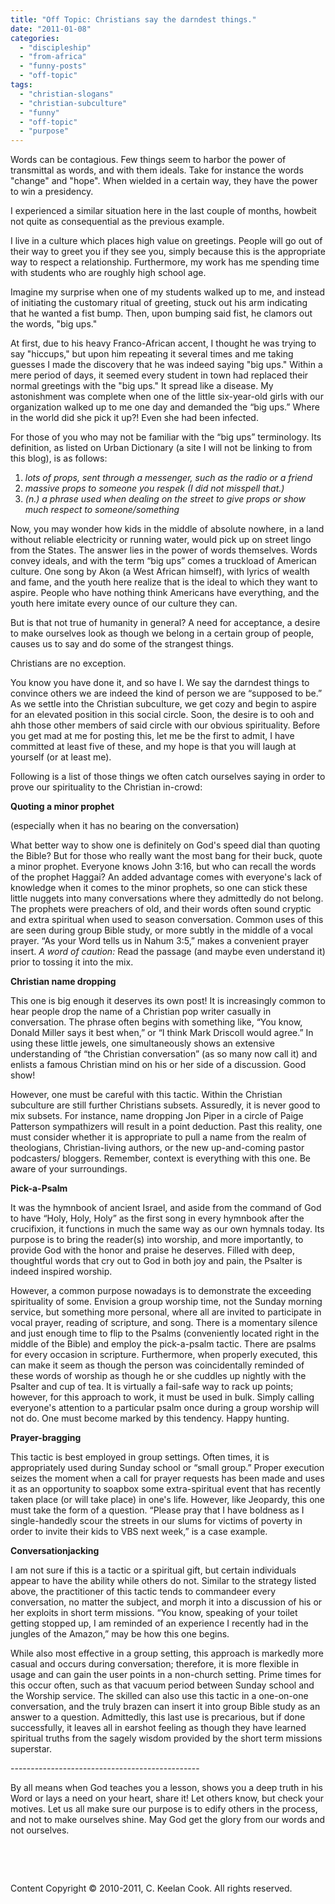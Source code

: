 ```yaml
---
title: "Off Topic: Christians say the darndest things."
date: "2011-01-08"
categories: 
  - "discipleship"
  - "from-africa"
  - "funny-posts"
  - "off-topic"
tags: 
  - "christian-slogans"
  - "christian-subculture"
  - "funny"
  - "off-topic"
  - "purpose"
---
```


Words can be contagious. Few things seem to harbor the power of transmittal as words, and with them ideals. Take for instance the words "change" and "hope". When wielded in a certain way, they have the power to win a presidency.

I experienced a similar situation here in the last couple of months, howbeit not quite as consequential as the previous example.

I live in a culture which places high value on greetings. People will go out of their way to greet you if they see you, simply because this is the appropriate way to respect a relationship. Furthermore, my work has me spending time with students who are roughly high school age.

Imagine my surprise when one of my students walked up to me, and instead of initiating the customary ritual of greeting, stuck out his arm indicating that he wanted a fist bump. Then, upon bumping said fist, he clamors out the words, "big ups."

At first, due to his heavy Franco-African accent, I thought he was trying to say "hiccups," but upon him repeating it several times and me taking guesses I made the discovery that he was indeed saying "big ups." Within a mere period of days, it seemed every student in town had replaced their normal greetings with the "big ups." It spread like a disease. My astonishment was complete when one of the little six-year-old girls with our organization walked up to me one day and demanded the “big ups.” Where in the world did she pick it up?! Even she had been infected.

For those of you who may not be familiar with the “big ups” terminology. Its definition, as listed on Urban Dictionary (a site I will not be linking to from this blog), is as follows:

1. _lots of props, sent through a messenger, such as the radio or a friend_
2. _massive props to someone you respek (I did not misspell that.)_
3. _(n.) a phrase used when dealing on the street to give props or show much respect to someone/something_

Now, you may wonder how kids in the middle of absolute nowhere, in a land without reliable electricity or running water, would pick up on street lingo from the States. The answer lies in the power of words themselves. Words convey ideals, and with the term “big ups” comes a truckload of American culture. One song by Akon (a West African himself), with lyrics of wealth and fame, and the youth here realize that is the ideal to which they want to aspire. People who have nothing think Americans have everything, and the youth here imitate every ounce of our culture they can.

But is that not true of humanity in general? A need for acceptance, a desire to make ourselves look as though we belong in a certain group of people, causes us to say and do some of the strangest things.

Christians are no exception.

You know you have done it, and so have I. We say the darndest things to convince others we are indeed the kind of person we are “supposed to be.” As we settle into the Christian subculture, we get cozy and begin to aspire for an elevated position in this social circle. Soon, the desire is to ooh and ahh those other members of said circle with our obvious spirituality. Before you get mad at me for posting this, let me be the first to admit, I have committed at least five of these, and my hope is that you will laugh at yourself (or at least me).

Following is a list of those things we often catch ourselves saying in order to prove our spirituality to the Christian in-crowd:

**Quoting a minor prophet**

(especially when it has no bearing on the conversation)

What better way to show one is definitely on God's speed dial than quoting the Bible? But for those who really want the most bang for their buck, quote a minor prophet. Everyone knows John 3:16, but who can recall the words of the prophet Haggai? An added advantage comes with everyone's lack of knowledge when it comes to the minor prophets, so one can stick these little nuggets into many conversations where they admittedly do not belong. The prophets were preachers of old, and their words often sound cryptic and extra spiritual when used to season conversation. Common uses of this are seen during group Bible study, or more subtly in the middle of a vocal prayer. “As your Word tells us in Nahum 3:5,” makes a convenient prayer insert. _A word of caution:_ Read the passage (and maybe even understand it) prior to tossing it into the mix.

**Christian name dropping**

This one is big enough it deserves its own post! It is increasingly common to hear people drop the name of a Christian pop writer casually in conversation. The phrase often begins with something like, “You know, Donald Miller says it best when,” or “I think Mark Driscoll would agree.” In using these little jewels, one simultaneously shows an extensive understanding of “the Christian conversation” (as so many now call it) and enlists a famous Christian mind on his or her side of a discussion. Good show!

However, one must be careful with this tactic. Within the Christian subculture are still further Christians subsets. Assuredly, it is never good to mix subsets. For instance, name dropping Jon Piper in a circle of Paige Patterson sympathizers will result in a point deduction. Past this reality, one must consider whether it is appropriate to pull a name from the realm of theologians, Christian-living authors, or the new up-and-coming pastor podcasters/ bloggers. Remember, context is everything with this one. Be aware of your surroundings.

**Pick-a-Psalm**

It was the hymnbook of ancient Israel, and aside from the command of God to have “Holy, Holy, Holy” as the first song in every hymnbook after the crucifixion, it functions in much the same way as our own hymnals today. Its purpose is to bring the reader(s) into worship, and more importantly, to provide God with the honor and praise he deserves. Filled with deep, thoughtful words that cry out to God in both joy and pain, the Psalter is indeed inspired worship.

However, a common purpose nowadays is to demonstrate the exceeding spirituality of some. Envision a group worship time, not the Sunday morning service, but something more personal, where all are invited to participate in vocal prayer, reading of scripture, and song. There is a momentary silence and just enough time to flip to the Psalms (conveniently located right in the middle of the Bible) and employ the pick-a-psalm tactic. There are psalms for every occasion in scripture. Furthermore, when properly executed, this can make it seem as though the person was coincidentally reminded of these words of worship as though he or she cuddles up nightly with the Psalter and cup of tea. It is virtually a fail-safe way to rack up points; however, for this approach to work, it must be used in bulk. Simply calling everyone's attention to a particular psalm once during a group worship will not do. One must become marked by this tendency. Happy hunting.

**Prayer-bragging**

This tactic is best employed in group settings. Often times, it is appropriately used during Sunday school or “small group.” Proper execution seizes the moment when a call for prayer requests has been made and uses it as an opportunity to soapbox some extra-spiritual event that has recently taken place (or will take place) in one's life. However, like Jeopardy, this one must take the form of a question. “Please pray that I have boldness as I single-handedly scour the streets in our slums for victims of poverty in order to invite their kids to VBS next week,” is a case example.

**Conversationjacking**

I am not sure if this is a tactic or a spiritual gift, but certain individuals appear to have the ability while others do not. Similar to the strategy listed above, the practitioner of this tactic tends to commandeer every conversation, no matter the subject, and morph it into a discussion of his or her exploits in short term missions. “You know, speaking of your toilet getting stopped up, I am reminded of an experience I recently had in the jungles of the Amazon,” may be how this one begins.

While also most effective in a group setting, this approach is markedly more casual and occurs during conversation; therefore, it is more flexible in usage and can gain the user points in a non-church setting. Prime times for this occur often, such as that vacuum period between Sunday school and the Worship service. The skilled can also use this tactic in a one-on-one conversation, and the truly brazen can insert it into group Bible study as an answer to a question. Admittedly, this last use is precarious, but if done successfully, it leaves all in earshot feeling as though they have learned spiritual truths from the sagely wisdom provided by the short term missions superstar.

\-----------------------------------------------

By all means when God teaches you a lesson, shows you a deep truth in his Word or lays a need on your heart, share it! Let others know, but check your motives. Let us all make sure our purpose is to edify others in the process, and not to make ourselves shine. May God get the glory from our words and not ourselves.

 

 

Content Copyright © 2010-2011, C. Keelan Cook. All rights reserved.
